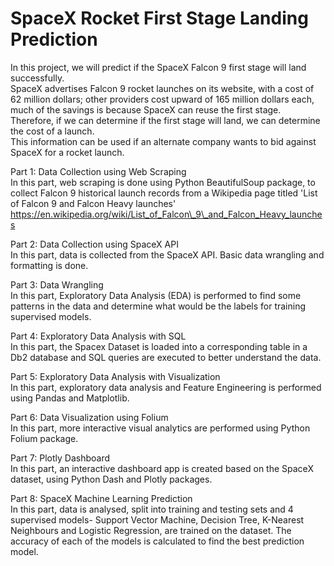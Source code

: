 # SpaceX Rocket First Stage Landing Prediction

In this project, we will predict if the SpaceX Falcon 9 first stage will land successfully.<br />
SpaceX advertises Falcon 9 rocket launches on its website, with a cost of 62 million dollars; other providers cost upward of 165 million dollars each, much of the savings is because SpaceX can reuse the first stage.<br />
Therefore, if we can determine if the first stage will land, we can determine the cost of a launch.<br />
This information can be used if an alternate company wants to bid against SpaceX for a rocket launch.<br />

Part 1: Data Collection using Web Scraping<br />
In this part, web scraping is done using Python BeautifulSoup package, to collect Falcon 9 historical launch records from a Wikipedia page titled 'List of Falcon 9 and Falcon Heavy launches'<br />
https://en.wikipedia.org/wiki/List_of_Falcon\_9\_and_Falcon_Heavy_launches

Part 2: Data Collection using SpaceX API<br />
In this part, data is collected from the SpaceX API. Basic data wrangling and formatting is done.

Part 3: Data Wrangling<br />
In this part, Exploratory Data Analysis (EDA) is performed to find some patterns in the data and determine what would be the labels for training supervised models.

Part 4: Exploratory Data Analysis with SQL<br />
In this part, the Spacex Dataset is loaded into a corresponding table in a Db2 database and SQL queries are executed to better understand the data.

Part 5: Exploratory Data Analysis with Visualization<br />
In this part, exploratory data analysis and Feature Engineering is performed using Pandas and Matplotlib.

Part 6: Data Visualization using Folium<br />
In this part, more interactive visual analytics are performed using Python Folium package.

Part 7: Plotly Dashboard<br />
In this part, an interactive dashboard app is created based on the SpaceX dataset, using Python Dash and Plotly packages.

Part 8: SpaceX Machine Learning Prediction<br />
In this part, data is analysed, split into training and testing sets and 4 supervised models- Support Vector Machine, Decision Tree, K-Nearest Neighbours and Logistic Regression, are trained on the dataset.
The accuracy of each of the models is calculated to find the best prediction model.
